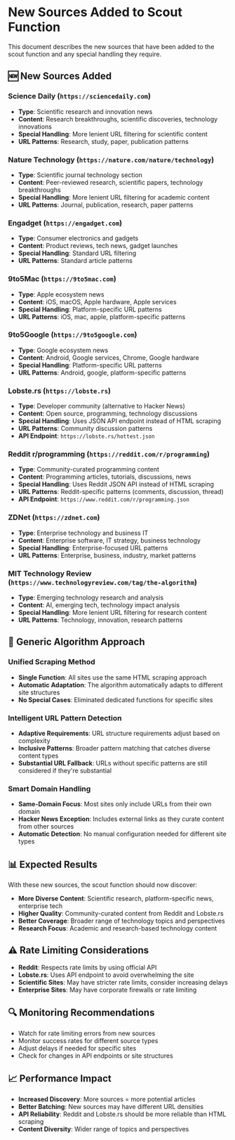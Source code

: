 # New Sources Added to Scout Function

This document describes the new sources that have been added to the scout function and any special handling they require.

## 🆕 **New Sources Added**

### **Science Daily** (`https://sciencedaily.com`)
- **Type**: Scientific research and innovation news
- **Content**: Research breakthroughs, scientific discoveries, technology innovations
- **Special Handling**: More lenient URL filtering for scientific content
- **URL Patterns**: Research, study, paper, publication patterns

### **Nature Technology** (`https://nature.com/nature/technology`)
- **Type**: Scientific journal technology section
- **Content**: Peer-reviewed research, scientific papers, technology breakthroughs
- **Special Handling**: More lenient URL filtering for academic content
- **URL Patterns**: Journal, publication, research, paper patterns

### **Engadget** (`https://engadget.com`)
- **Type**: Consumer electronics and gadgets
- **Content**: Product reviews, tech news, gadget launches
- **Special Handling**: Standard URL filtering
- **URL Patterns**: Standard article patterns

### **9to5Mac** (`https://9to5mac.com`)
- **Type**: Apple ecosystem news
- **Content**: iOS, macOS, Apple hardware, Apple services
- **Special Handling**: Platform-specific URL patterns
- **URL Patterns**: iOS, mac, apple, platform-specific patterns

### **9to5Google** (`https://9to5google.com`)
- **Type**: Google ecosystem news
- **Content**: Android, Google services, Chrome, Google hardware
- **Special Handling**: Platform-specific URL patterns
- **URL Patterns**: Android, google, platform-specific patterns

### **Lobste.rs** (`https://lobste.rs`)
- **Type**: Developer community (alternative to Hacker News)
- **Content**: Open source, programming, technology discussions
- **Special Handling**: Uses JSON API endpoint instead of HTML scraping
- **URL Patterns**: Community discussion patterns
- **API Endpoint**: `https://lobste.rs/hottest.json`

### **Reddit r/programming** (`https://reddit.com/r/programming`)
- **Type**: Community-curated programming content
- **Content**: Programming articles, tutorials, discussions, news
- **Special Handling**: Uses Reddit JSON API instead of HTML scraping
- **URL Patterns**: Reddit-specific patterns (comments, discussion, thread)
- **API Endpoint**: `https://www.reddit.com/r/programming.json`

### **ZDNet** (`https://zdnet.com`)
- **Type**: Enterprise technology and business IT
- **Content**: Enterprise software, IT strategy, business technology
- **Special Handling**: Enterprise-focused URL patterns
- **URL Patterns**: Enterprise, business, industry, market patterns

### **MIT Technology Review** (`https://www.technologyreview.com/tag/the-algorithm`)
- **Type**: Emerging technology research and analysis
- **Content**: AI, emerging tech, technology impact analysis
- **Special Handling**: More lenient URL filtering for research content
- **URL Patterns**: Technology, innovation, research patterns

## 🔧 **Generic Algorithm Approach**

### **Unified Scraping Method**
- **Single Function**: All sites use the same HTML scraping approach
- **Automatic Adaptation**: The algorithm automatically adapts to different site structures
- **No Special Cases**: Eliminated dedicated functions for specific sites

### **Intelligent URL Pattern Detection**
- **Adaptive Requirements**: URL structure requirements adjust based on complexity
- **Inclusive Patterns**: Broader pattern matching that catches diverse content types
- **Substantial URL Fallback**: URLs without specific patterns are still considered if they're substantial

### **Smart Domain Handling**
- **Same-Domain Focus**: Most sites only include URLs from their own domain
- **Hacker News Exception**: Includes external links as they curate content from other sources
- **Automatic Detection**: No manual configuration needed for different site types

## 📊 **Expected Results**

With these new sources, the scout function should now discover:

- **More Diverse Content**: Scientific research, platform-specific news, enterprise tech
- **Higher Quality**: Community-curated content from Reddit and Lobste.rs
- **Better Coverage**: Broader range of technology topics and perspectives
- **Research Focus**: Academic and research-based technology content

## ⚠️ **Rate Limiting Considerations**

- **Reddit**: Respects rate limits by using official API
- **Lobste.rs**: Uses API endpoint to avoid overwhelming the site
- **Scientific Sites**: May have stricter rate limits, consider increasing delays
- **Enterprise Sites**: May have corporate firewalls or rate limiting

## 🔍 **Monitoring Recommendations**

- Watch for rate limiting errors from new sources
- Monitor success rates for different source types
- Adjust delays if needed for specific sites
- Check for changes in API endpoints or site structures

## 📈 **Performance Impact**

- **Increased Discovery**: More sources = more potential articles
- **Better Batching**: New sources may have different URL densities
- **API Reliability**: Reddit and Lobste.rs should be more reliable than HTML scraping
- **Content Diversity**: Wider range of topics and perspectives

